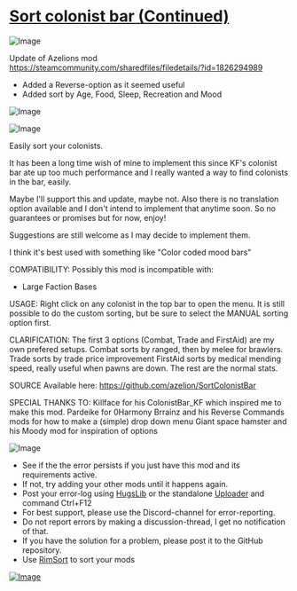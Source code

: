 # [Sort colonist bar (Continued)](https://steamcommunity.com/sharedfiles/filedetails/?id=2998044601)

![Image](https://i.imgur.com/buuPQel.png)

Update of Azelions mod https://steamcommunity.com/sharedfiles/filedetails/?id=1826294989

- Added a Reverse-option as it seemed useful
- Added sort by Age, Food, Sleep, Recreation and Mood

![Image](https://i.imgur.com/pufA0kM.png)
	
![Image](https://i.imgur.com/Z4GOv8H.png)

Easily sort your colonists.

It has been a long time wish of mine to implement this since KF's colonist bar ate up too much performance and I really wanted a way to find colonists in the bar, easily.

Maybe I'll support this and update, maybe not. Also there is no translation option available and I don't intend to implement that anytime soon. So no guarantees or promises but for now, enjoy!

Suggestions are still welcome as I may decide to implement them.

I think it's best used with something like "Color coded mood bars"

COMPATIBILITY:
Possibly this mod is incompatible with:
- Large Faction Bases

USAGE:
Right click on any colonist in the top bar to open the menu.
It is still possible to do the custom sorting, but be sure to select the MANUAL sorting option first.

CLARIFICATION:
The first 3 options (Combat, Trade and FirstAid) are my own prefered setups.
Combat sorts by ranged, then by melee for brawlers.
Trade sorts by trade price improvement
FirstAid sorts by medical mending speed, really useful when pawns are down. 
The rest are the normal stats.

SOURCE
Available here:
https://github.com/azelion/SortColonistBar

SPECIAL THANKS TO:
Killface for his ColonistBar_KF which inspired me to make this mod.
Pardeike for 0Harmony
Brrainz and his Reverse Commands mods for how to make a (simple) drop down menu
Giant space hamster and his Moody mod for inspiration of options

![Image](https://i.imgur.com/PwoNOj4.png)



-  See if the the error persists if you just have this mod and its requirements active.
-  If not, try adding your other mods until it happens again.
-  Post your error-log using [HugsLib](https://steamcommunity.com/workshop/filedetails/?id=818773962) or the standalone [Uploader](https://steamcommunity.com/sharedfiles/filedetails/?id=2873415404) and command Ctrl+F12
-  For best support, please use the Discord-channel for error-reporting.
-  Do not report errors by making a discussion-thread, I get no notification of that.
-  If you have the solution for a problem, please post it to the GitHub repository.
-  Use [RimSort](https://github.com/RimSort/RimSort/releases/latest) to sort your mods



[![Image](https://img.shields.io/github/v/release/emipa606/SortColonistBar?label=latest%20version&style=plastic&color=9f1111&labelColor=black)](https://steamcommunity.com/sharedfiles/filedetails/changelog/2998044601)
